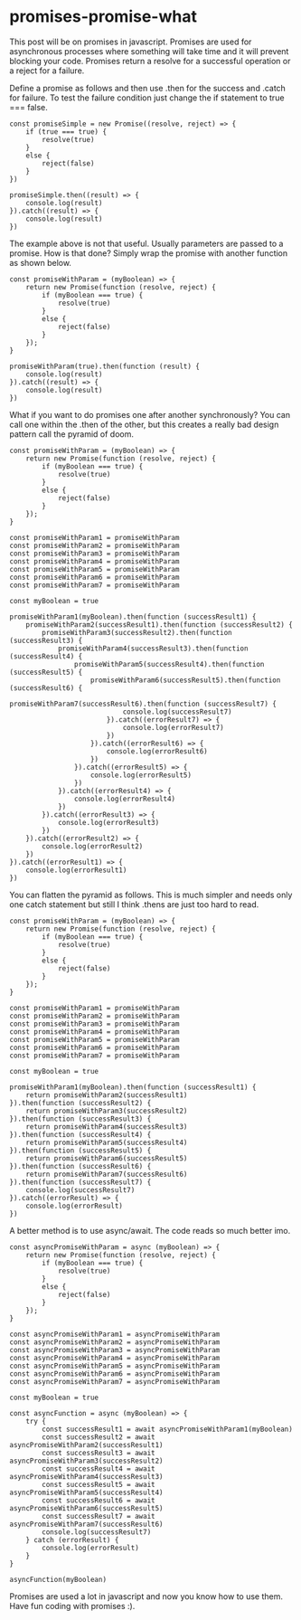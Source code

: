 # promises-promise-what

This post will be on promises in javascript. Promises are used for asynchronous processes where something will take time and it will prevent blocking your code. Promises return a resolve for a successful operation or a reject for a failure.

Define a promise as follows and then use .then for the success and .catch for failure. To test the failure condition just change the if statement to true === false.

```
const promiseSimple = new Promise((resolve, reject) => {
    if (true === true) {
        resolve(true)
    }
    else {
        reject(false)
    }
})

promiseSimple.then((result) => {
    console.log(result)
}).catch((result) => {
    console.log(result)
})
```

The example above is not that useful. Usually parameters are passed to a promise. How is that done? Simply wrap the promise with another function as shown below.

```
const promiseWithParam = (myBoolean) => {
    return new Promise(function (resolve, reject) {
        if (myBoolean === true) {
            resolve(true)
        }
        else {
            reject(false)
        }
    });
}

promiseWithParam(true).then(function (result) {
    console.log(result)
}).catch((result) => {
    console.log(result)
})
```

What if you want to do promises one after another synchronously? You can call one within the .then of the other, but this creates a really bad design pattern call the pyramid of doom.

```
const promiseWithParam = (myBoolean) => {
    return new Promise(function (resolve, reject) {
        if (myBoolean === true) {
            resolve(true)
        }
        else {
            reject(false)
        }
    });
}

const promiseWithParam1 = promiseWithParam
const promiseWithParam2 = promiseWithParam
const promiseWithParam3 = promiseWithParam
const promiseWithParam4 = promiseWithParam
const promiseWithParam5 = promiseWithParam
const promiseWithParam6 = promiseWithParam
const promiseWithParam7 = promiseWithParam

const myBoolean = true

promiseWithParam1(myBoolean).then(function (successResult1) {
    promiseWithParam2(successResult1).then(function (successResult2) {
        promiseWithParam3(successResult2).then(function (successResult3) {
            promiseWithParam4(successResult3).then(function (successResult4) {
                promiseWithParam5(successResult4).then(function (successResult5) {
                    promiseWithParam6(successResult5).then(function (successResult6) {
                        promiseWithParam7(successResult6).then(function (successResult7) {
                            console.log(successResult7)
                        }).catch((errorResult7) => {
                            console.log(errorResult7)
                        })
                    }).catch((errorResult6) => {
                        console.log(errorResult6)
                    })
                }).catch((errorResult5) => {
                    console.log(errorResult5)
                })
            }).catch((errorResult4) => {
                console.log(errorResult4)
            })
        }).catch((errorResult3) => {
            console.log(errorResult3)
        })
    }).catch((errorResult2) => {
        console.log(errorResult2)
    })
}).catch((errorResult1) => {
    console.log(errorResult1)
})
```

You can flatten the pyramid as follows. This is much simpler and needs only one catch statement but still I think .thens are just too hard to read.

```
const promiseWithParam = (myBoolean) => {
    return new Promise(function (resolve, reject) {
        if (myBoolean === true) {
            resolve(true)
        }
        else {
            reject(false)
        }
    });
}

const promiseWithParam1 = promiseWithParam
const promiseWithParam2 = promiseWithParam
const promiseWithParam3 = promiseWithParam
const promiseWithParam4 = promiseWithParam
const promiseWithParam5 = promiseWithParam
const promiseWithParam6 = promiseWithParam
const promiseWithParam7 = promiseWithParam

const myBoolean = true

promiseWithParam1(myBoolean).then(function (successResult1) {
    return promiseWithParam2(successResult1)
}).then(function (successResult2) {
    return promiseWithParam3(successResult2)
}).then(function (successResult3) {
    return promiseWithParam4(successResult3)
}).then(function (successResult4) {
    return promiseWithParam5(successResult4)
}).then(function (successResult5) {
    return promiseWithParam6(successResult5)
}).then(function (successResult6) {
    return promiseWithParam7(successResult6)
}).then(function (successResult7) {
    console.log(successResult7)
}).catch((errorResult) => {
    console.log(errorResult)
})
```

A better method is to use async/await. The code reads so much better imo.

```
const asyncPromiseWithParam = async (myBoolean) => {
    return new Promise(function (resolve, reject) {
        if (myBoolean === true) {
            resolve(true)
        }
        else {
            reject(false)
        }
    });
}

const asyncPromiseWithParam1 = asyncPromiseWithParam
const asyncPromiseWithParam2 = asyncPromiseWithParam
const asyncPromiseWithParam3 = asyncPromiseWithParam
const asyncPromiseWithParam4 = asyncPromiseWithParam
const asyncPromiseWithParam5 = asyncPromiseWithParam
const asyncPromiseWithParam6 = asyncPromiseWithParam
const asyncPromiseWithParam7 = asyncPromiseWithParam

const myBoolean = true

const asyncFunction = async (myBoolean) => {
    try {
        const successResult1 = await asyncPromiseWithParam1(myBoolean)
        const successResult2 = await asyncPromiseWithParam2(successResult1)
        const successResult3 = await asyncPromiseWithParam3(successResult2)
        const successResult4 = await asyncPromiseWithParam4(successResult3)
        const successResult5 = await asyncPromiseWithParam5(successResult4)
        const successResult6 = await asyncPromiseWithParam6(successResult5)
        const successResult7 = await asyncPromiseWithParam7(successResult6)
        console.log(successResult7)
    } catch (errorResult) {
        console.log(errorResult)
    }
}

asyncFunction(myBoolean)
```

Promises are used a lot in javascript and now you know how to use them. Have fun coding with promises :).